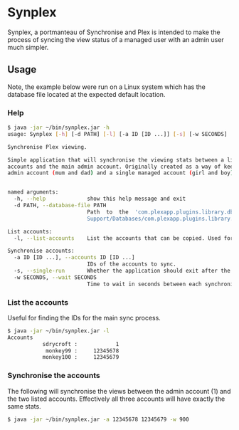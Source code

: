 # Synplex

Synplex, a portmanteau of Synchronise and Plex is intended to make the process
of syncing the view status of a managed user with an admin user much simpler.

## Usage

Note, the example below were run on a Linux system which has the database file
located at the expected default location.

### Help

```bash
$ java -jar ~/bin/synplex.jar -h
usage: Synplex [-h] [-d PATH] [-l] [-a ID [ID ...]] [-s] [-w SECONDS]

Synchronise Plex viewing.

Simple application that will synchronise the viewing stats between a list of
accounts and the main admin account. Originally created as a way of keeping the
admin account (mum and dad) and a single managed account (girl and boy) in sync.


named arguments:
  -h, --help             show this help message and exit
  -d PATH, --database-file PATH
                         Path  to  the  'com.plexapp.plugins.library.db'   database   file.   Defaults   to   '/var/lib/plexmediaserver/Library/Application  Support/Plex  Media  Server/Plug-in
                         Support/Databases/com.plexapp.plugins.library.db'

List accounts:
  -l, --list-accounts    List the accounts that can be copied. Used for getting a list of IDs for the main process.

Synchronise accounts:
  -a ID [ID ...], --accounts ID [ID ...]
                         IDs of the accounts to sync.
  -s, --single-run       Whether the application should exit after the first run, or run continuously.
  -w SECONDS, --wait SECONDS
                         Time to wait in seconds between each synchronisation. Defaults to 300 seconds.
```

### List the accounts

Useful for finding the IDs for the main sync process.

```bash
$ java -jar ~/bin/synplex.jar -l
Accounts
           sdrycroft :            1
            monkey99 :     12345678
           monkey100 :     12345679
```

### Synchronise the accounts

The following will synchronise the views between the admin account (1) and the
two listed accounts. Effectively all three accounts will have exactly the same
stats.

```bash
$ java -jar ~/bin/synplex.jar -a 12345678 12345679 -w 900
```